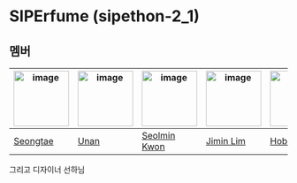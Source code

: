 # SIPErfume (sipethon-2_1)

## 멤버

| <img width="100" alt="image" src="https://avatars.githubusercontent.com/u/83271772?v=4"> | <img width="100" alt="image" src="https://avatars.githubusercontent.com/u/81692211?v=4"> | <img width="100" alt="image" src="https://avatars.githubusercontent.com/u/83386688?v=4"> | <img width="100" alt="image" src="https://avatars.githubusercontent.com/u/50178026?v=4"> | <img width="100" alt="image" src="https://avatars.githubusercontent.com/u/66239735?v=4"> | <img width="100" alt="image" src="https://avatars.githubusercontent.com/u/60869490?v=4"> |
| ---------------------------------------------------------------------------------------- | ---------------------------------------------------------------------------------------- | ---------------------------------------------------------------------------------------- | ---------------------------------------------------------------------------------------- | ---------------------------------------------------------------------------------------- | ---------------------------------------------------------------------------------------- |
| [Seongtae](https://github.com/stae1102)                                                  | [Unan](https://github.com/unanchoi)                                                      | [Seolmin Kwon](https://github.com/stat-kwon)                                             | [Jimin Lim](https://github.com/jimin3263)                                                | [Hobin](https://github.com/dev-hobin)                                                    | [haim](https://github.com/som-syom)                                                      |

그리고 디자이너 선하님
